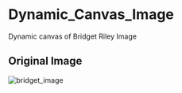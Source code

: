 # Dynamic_Canvas_Image
Dynamic canvas of Bridget Riley Image

## Original Image
![bridget_image](https://user-images.githubusercontent.com/45152474/62181416-3706dc80-b321-11e9-98a9-44a3e1097a35.jpg)


